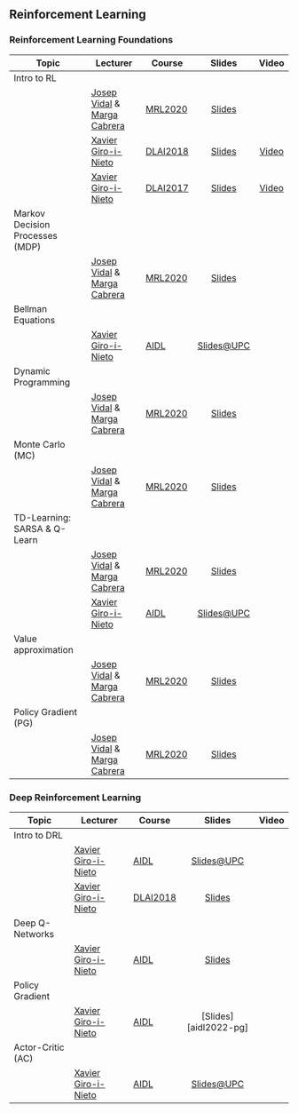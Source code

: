 [XG-web]: https://imatge.upc.edu/web/people/xavier-giro
[VC-web]: https://imatge.upc.edu/web/people/victor-campos
[JV-web]: https://spcom.upc.edu/en/people/jose-vidal-manzano
[MC-web]: https://spcom.upc.edu/en/people/margarita-cabrera-bean

[MRL2020]: https://telecombcn-dl.github.io/2018-idl/
[ARAP2020]: https://telecombcn-dl.github.io/2019-idl/

[DLAI2017]: https://telecombcn-dl.github.io/2017-dlai/
[DLAI2018]: https://telecombcn-dl.github.io/2018-dlai/

[AIDL]: https://www.talent.upc.edu/ing/estudis/formacio/curs/310400/postgraduate-course-artificial-intelligence-deep-learning/


## Reinforcement Learning

### Reinforcement Learning Foundations

| Topic          | Lecturer                     | Course                 | Slides                    | Video             |
| -------------- |  ----------------------------------------------- | ---------------------- | :-----------------------: | :---------------: |
| Intro to RL    | | | | |
|                | [Josep Vidal][JV-web] & [Marga Cabrera][MC-web]  | [MRL2020] | [Slides][mrl2020-RL1-slides] |   |
|                | [Xavier Giro-i-Nieto][XG-web] | [DLAI2018] | [Slides][dlai2018-d05l2-slides] | [Video][dlai2018-d05l2-video]  |
|                | [Xavier Giro-i-Nieto][XG-web] | [DLAI2017] | [Slides][dlai2017-d7l2-slides] | [Video][dlai2017-d7l2-video]  |
| Markov Decision Processes (MDP)   | | | | |
|                | [Josep Vidal][JV-web] & [Marga Cabrera][MC-web]  | [MRL2020] | [Slides][mrl2020-RL2-slides] |   |
| Bellman Equations   | | | | |
|                | [Xavier Giro-i-Nieto][XG-web] | [AIDL] | [Slides@UPC][aidl2020-bellman] |   |
| Dynamic Programming    | | | | |
|                | [Josep Vidal][JV-web] & [Marga Cabrera][MC-web]  | [MRL2020] | [Slides][mrl2020-RL3-slides] |   |
| Monte Carlo (MC)    | | | | |
|                | [Josep Vidal][JV-web] & [Marga Cabrera][MC-web]  | [MRL2020] | [Slides][mrl2020-RL4-slides] |   |
| TD-Learning: SARSA & Q-Learn  | | | | |
|                | [Josep Vidal][JV-web] & [Marga Cabrera][MC-web]  | [MRL2020] | [Slides][mrl2020-RL5-slides] |   |
|                | [Xavier Giro-i-Nieto][XG-web] | [AIDL] | [Slides@UPC][aidl2020-qlearn] |   |
| Value approximation   | | | | |
|                | [Josep Vidal][JV-web] & [Marga Cabrera][MC-web]  | [MRL2020] | [Slides][mrl2020-RL6-slides] |   |
| Policy Gradient (PG)   | | | | |
|                | [Josep Vidal][JV-web] & [Marga Cabrera][MC-web]  | [MRL2020] | [Slides][mrl2020-RL6-slides] |   |

[mrl2020-RL1-slides]: https://github.com/telecombcn-dl/mrl-2020/raw/gh-pages/slides/RL_Chap1_Intro_2020.pdf
[mrl2020-RL2-slides]: https://github.com/telecombcn-dl/mrl-2020/raw/gh-pages/slides/RL_Chap2_MDP_2020.pdf
[mrl2020-RL3-slides]: https://github.com/telecombcn-dl/mrl-2020/raw/gh-pages/slides/RL_Chap3_DP_2020.pdf
[mrl2020-RL4-slides]: https://github.com/telecombcn-dl/mrl-2020/raw/gh-pages/slides/RL_Chap4_MC_2020.pdf
[mrl2020-RL5-slides]: https://github.com/telecombcn-dl/mrl-2020/raw/gh-pages/slides/RL_Chap5_TD_2020.pdf
[mrl2020-RL6-slides]: https://github.com/telecombcn-dl/mrl-2020/raw/gh-pages/slides/RL_Chap6_VFPG_2020.pdf

[aidl2020-bellman]: https://docs.google.com/presentation/d/1ysnsGSBWCpS68ArsP-4gFZK_7la7UeATJT1St5-uh0Q/edit?usp=sharing
[aidl2020-qlearn]: https://docs.google.com/presentation/d/14GOHUnmMG3Hxj_Gdg0AxX1R9T3-qBBRI3n3Y23FV2dA/edit?usp=sharing

### Deep Reinforcement Learning

| Topic          | Lecturer                     | Course                 | Slides                    | Video             |
| -------------- |  --------------------------- | ---------------------- | :-----------------------: | :---------------: |
| Intro to DRL  | | | | |
|                | [Xavier Giro-i-Nieto][XG-web] | [AIDL] | [Slides@UPC][aidl2020-intro] |   |
|                | [Xavier Giro-i-Nieto][XG-web] | [DLAI2018] | [Slides][dlai2018-d11l1-slides] |  |
| Deep Q-Networks  | | | | |
|                | [Xavier Giro-i-Nieto][XG-web] | [AIDL] | [Slides][aidl2022-dqn] |   |
| Policy Gradient  | | | | |
|                | [Xavier Giro-i-Nieto][XG-web] | [AIDL] | [Slides][aidl2022-pg] |   |
| Actor-Critic (AC) | | | | |
|                | [Xavier Giro-i-Nieto][XG-web] | [AIDL] | [Slides@UPC][aidl2020-ac] |   |

[dlai2017-d7l2-slides]: https://www.slideshare.net/xavigiro/reinforcement-learning-dlai-d7l2-2017-upc-deep-learning-for-artificial-intelligence
[dlai2017-d7l2-video]: https://youtu.be/vPlWFj0-j7I
[dlai2018-d05l2-slides]: https://www.slideshare.net/xavigiro/deep-reinforcement-learning-mdp-dqn-xavier-giroinieto-upc-barcelona-2018
[dlai2018-d05l2-video]: https://youtu.be/HBeevCctYXM
[dlai2018-d11l1-slides]: https://www.slideshare.net/xavigiro/reinforcement-learning-reloaded-xavier-girinieto-upc-barcelona-2018

[mrl2020-DRL1-slides]: https://github.com/telecombcn-dl/mrl-2020/raw/gh-pages/slides/drl_2020_01_intro.pdf
[mrl2020-DRL3-slides]: https://github.com/telecombcn-dl/mrl-2020/raw/gh-pages/slides/drl_2020_03_nn_train.pdf
[mrl2020-DRL4-slides]: https://github.com/telecombcn-dl/mrl-2020/blob/gh-pages/slides/drl_2020_04_dqn.pdf
[mrl2020-DRL6-slides]: https://github.com/telecombcn-dl/mrl-2020/raw/gh-pages/slides/drl_2020_06_reinforce.pdf

[aidl2020-intro]: https://docs.google.com/presentation/d/1BzHv26D4OPl73adh2b8jwIiv3Lx4c1DlJ2fm7EqHv2E/edit?usp=sharing
[aidl2022-dqn]: https://docs.google.com/presentation/d/1m9C_O6QC9A7kQcQmzFZQ4437RrPgleG3mGfq9E3OHvY/edit?usp=sharing
[aidl2020-pg]: https://docs.google.com/presentation/d/1bDHAD0Xj7xEVAfRDikeSzXWAbcl9Z6uWvHOeUVnPfyc/edit?usp=sharing
[aidl2020-ac]: https://docs.google.com/presentation/d/1LjC2Oq5oLRR6QQxdItMbJVGo-j3WIJcFYga7g72BH-k/edit?usp=sharing





